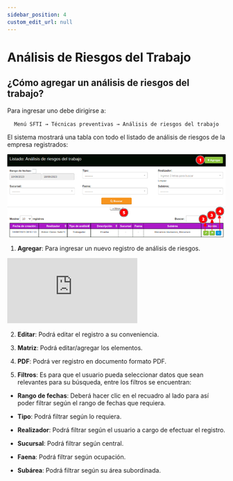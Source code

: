 ```yaml
---
sidebar_position: 4
custom_edit_url: null
---
```

# Análisis de Riesgos del Trabajo
## ¿Cómo agregar un análisis de riesgos del trabajo?
Para ingresar uno debe dirigirse a: 

<div align="center">

```bash
Menú SFTI → Técnicas preventivas → Análisis de riesgos del trabajo
```
</div>
 
 El sistema mostrará una tabla con todo el listado de análisis de riesgos de la empresa registrados:

 <div align="center">

![Inicio](/img/img_manual/img_tecnicas_preventivas/2023-08-18_10-00.png)

</div>


1. **Agregar**: Para ingresar un nuevo registro de análisis de riesgos.

<div class="video-responsive">

<iframe src="https://www.youtube.com/embed/0zyfFr9Evuo/?rel=0" title="YouTube video player" frameborder="0" allow="accelerometer; autoplay; clipboard-write; encrypted-media; gyroscope; picture-in-picture; web-share" allowfullscreen></iframe>

</div>

2. **Editar**: Podrá editar el registro a su conveniencia.

3. **Matriz**: Podrá editar/agregar los elementos.

4. **PDF**: Podrá ver registro en documento formato PDF.

5. **Filtros**: Es para que el usuario pueda seleccionar datos que sean relevantes para su búsqueda, entre los filtros se encuentran:

* **Rango de fechas**: Deberá hacer clic en el recuadro al lado para así poder filtrar según el rango de fechas que requiera.

* **Tipo**: Podrá filtrar según lo requiera.

* **Realizador**: Podrá filtrar según el usuario a cargo de efectuar el registro.

* **Sucursal**: Podrá filtrar según central.

* **Faena**: Podrá filtrar según ocupación.

* **Subárea**: Podrá filtrar según su área subordinada.
